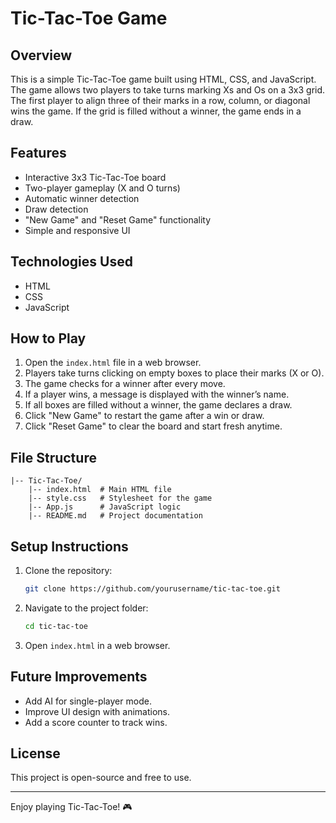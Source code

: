 # Tic-Tac-Toe Game

## Overview
This is a simple Tic-Tac-Toe game built using HTML, CSS, and JavaScript. The game allows two players to take turns marking Xs and Os on a 3x3 grid. The first player to align three of their marks in a row, column, or diagonal wins the game. If the grid is filled without a winner, the game ends in a draw.

## Features
- Interactive 3x3 Tic-Tac-Toe board
- Two-player gameplay (X and O turns)
- Automatic winner detection
- Draw detection
- "New Game" and "Reset Game" functionality
- Simple and responsive UI

## Technologies Used
- HTML
- CSS
- JavaScript

## How to Play
1. Open the `index.html` file in a web browser.
2. Players take turns clicking on empty boxes to place their marks (X or O).
3. The game checks for a winner after every move.
4. If a player wins, a message is displayed with the winner’s name.
5. If all boxes are filled without a winner, the game declares a draw.
6. Click "New Game" to restart the game after a win or draw.
7. Click "Reset Game" to clear the board and start fresh anytime.

## File Structure
```
|-- Tic-Tac-Toe/
    |-- index.html  # Main HTML file
    |-- style.css   # Stylesheet for the game
    |-- App.js      # JavaScript logic
    |-- README.md   # Project documentation
```

## Setup Instructions
1. Clone the repository:
   ```sh
   git clone https://github.com/yourusername/tic-tac-toe.git
   ```
2. Navigate to the project folder:
   ```sh
   cd tic-tac-toe
   ```
3. Open `index.html` in a web browser.

## Future Improvements
- Add AI for single-player mode.
- Improve UI design with animations.
- Add a score counter to track wins.

## License
This project is open-source and free to use.

---
Enjoy playing Tic-Tac-Toe! 🎮

